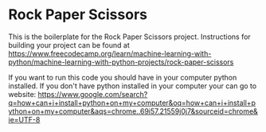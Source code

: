 # Rock Paper Scissors

This is the boilerplate for the Rock Paper Scissors project. Instructions for building your project can be found at https://www.freecodecamp.org/learn/machine-learning-with-python/machine-learning-with-python-projects/rock-paper-scissors

If you want to run this code you should have in your computer python installed. If you don't have python installed in your computer your can go to website: https://www.google.com/search?q=how+can+i+install+python+on+my+computer&oq=how+can+i+install+python+on+my+computer&aqs=chrome..69i57.21559j0j7&sourceid=chrome&ie=UTF-8
